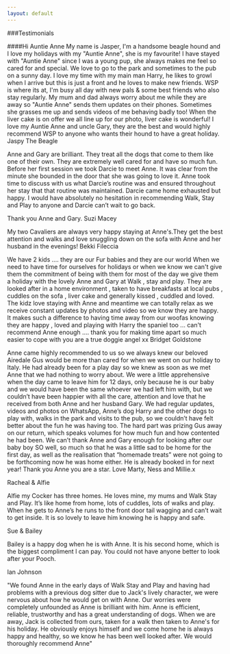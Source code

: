 ```yaml
---
layout: default
---
```


###Testimonials

####Hi Auntie Anne
My name is Jasper, I'm a handsome beagle hound and I love my holidays with my "Auntie Anne", she is my favourite! I have stayed with "Auntie Anne" since I was a young pup, she always makes me feel so cared for and special. We love to go to the park and sometimes to the pub on a sunny day. I love my time with my main man Harry, he likes to growl when I arrive but this is just a front and he loves to make new friends. WSP is where its at, I'm busy all day with new pals & some best friends who also stay regularly. My mum and dad always worry about me while they are away so "Auntie Anne" sends them updates on their phones. Sometimes she grasses me up and sends videos of me behaving badly too! When the liver cake is on offer we all line up for our photo, liver cake is wonderful!
I love my Auntie Anne and uncle Gary, they are the best and would highly recommend WSP to anyone who wants their hound to have a great holiday.
Jaspy The Beagle

Anne and Gary are brilliant. They treat all the dogs that come to them like one of their own. They are extremely well cared for and have so much fun.
Before her first session we took Darcie to meet Anne. It was clear from the minute she bounded in the door that she was going to love it. Anne took time to discuss with us what Darcie’s routine was and ensured throughout her stay that that routine was maintained.
Darcie came home exhausted but happy.
I would have absolutely no hesitation in recommending Walk, Stay and Play to anyone and Darcie can’t wait to go back.

Thank you Anne and Gary.
Suzi Macey

My two Cavaliers are always very happy staying at Anne's.They get the best attention and walks and love snuggling down on the sofa with Anne and her husband in the evenings!
Bekki Fileccia

We have 2 kids .... they are our Fur babies and they are our world
When we need to have time for ourselves for holidays or when we know we can't give them the commitment of being with them for most of the day we give them a holiday with the lovely Anne and Gary at Walk , stay and play. They are looked after in a home environment , taken to have breakfasts at local pubs , cuddles on the sofa , liver cake and generally kissed , cuddled and loved. The kidz love staying with Anne and meantime we can totally relax as we receive constant updates by photos and video so we know they are happy.
It makes such a difference to having time away from our woofas knowing they are happy , loved and playing with Harry the spaniel too ... can't recommend Anne enough .... thank you for making time apart so much easier to cope with you are a true doggie angel xx
Bridget Goldstone

Anne came highly recommended to us so we always knew our beloved Airedale Gus would be more than cared for when we went on our holiday to Italy.
He had already been for a play day so we knew as soon as we met Anne that we had nothing to worry about.
We were a little apprehensive when the day came to leave him for 12 days, only because he is our baby and we would have been the same whoever we had left him with, but we couldn’t have been happier with all the care, attention and love that he received from both Anne and her husband Gary.
We had regular updates, videos and photos on WhatsApp, Anne’s dog Harry and the other dogs to play with, walks in the park and visits to the pub, so we couldn’t have felt better about the fun he was having too.
The hard part was prizing Gus away on our return, which speaks volumes for how much fun and how contented he had been.
We can’t thank Anne and Gary enough for looking after our baby boy SO well, so much so that he was a little sad to be home for the first day, as well as the realisation that “homemade treats” were not going to be forthcoming now he was home either.
He is already booked in for next year!
Thank you Anne you are a star.
Love Marty, Ness and Millie.x 

Racheal & Alfie

Alfie my Cocker has three homes. He loves mine, my mums and Walk Stay and Play. It’s like home from home, lots of cuddles, lots of walks and play. When he gets to Anne’s he runs to the front door tail wagging and can’t wait to get inside. It is so lovely to leave him knowing he is happy and safe.

 

Sue & Bailey

Bailey is a happy dog when he is with Anne. It is his second home, which is the biggest compliment l can pay. You could not have anyone better to look after your Pooch.

 

Ian Johnson

"We found Anne in the early days of Walk Stay and Play and having had problems with a previous dog sitter due to Jack's lively character, we were nervous about how he would get on with Anne.
Our worries were completely unfounded as Anne is brilliant with him.
Anne is efficient, reliable, trustworthy and has a great understanding of dogs. When we are away, Jack is collected from ours, taken for a walk then taken to Anne's for his holiday.
He obviously enjoys himself and we come home he is always happy and healthy, so we know he has been well looked after.
We would thoroughly recommend Anne"
